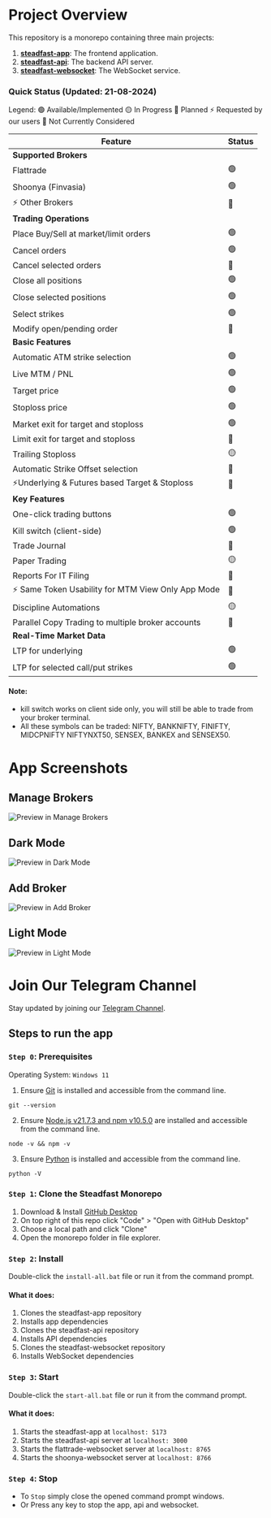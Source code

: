 # Project Overview

This repository is a monorepo containing three main projects:

1. [**steadfast-app**](https://github.com/narenkram/steadfast-app): The frontend application.
2. [**steadfast-api**](https://github.com/narenkram/steadfast-api): The backend API server.
3. [**steadfast-websocket**](https://github.com/narenkram/steadfast-websocket): The WebSocket service.

### Quick Status (Updated: 21-08-2024)

Legend:
🟢 Available/Implemented
🟡 In Progress
🔵 Planned
⚡ Requested by our users
🔴 Not Currently Considered

| Feature                                            | Status |
| -------------------------------------------------- | ------ |
| **Supported Brokers**                              |        |
| Flattrade                                          | 🟢     |
| Shoonya (Finvasia)                                 | 🟢     |
| ⚡ Other Brokers                                   | 🔴     |
| **Trading Operations**                             |        |
| Place Buy/Sell at market/limit orders              | 🟢     |
| Cancel orders                                      | 🟢     |
| Cancel selected orders                             | 🔵     |
| Close all positions                                | 🟢     |
| Close selected positions                           | 🟢     |
| Select strikes                                     | 🟢     |
| Modify open/pending order                          | 🔴     |
| **Basic Features**                                 |        |
| Automatic ATM strike selection                     | 🟢     |
| Live MTM / PNL                                     | 🟢     |
| Target price                                       | 🟢     |
| Stoploss price                                     | 🟢     |
| Market exit for target and stoploss                | 🟢     |
| Limit exit for target and stoploss                 | 🔵     |
| Trailing Stoploss                                  | 🟡     |
| Automatic Strike Offset selection                  | 🔵     |
| ⚡Underlying & Futures based Target & Stoploss     | 🔵     |
| **Key Features**                                   |        |
| One-click trading buttons                          | 🟢     |
| Kill switch (client-side)                          | 🟢     |
| Trade Journal                                      | 🔵     |
| Paper Trading                                      | 🟡     |
| Reports For IT Filing                              | 🔵     |
| ⚡ Same Token Usability for MTM View Only App Mode | 🔵     |
| Discipline Automations                             | 🟡     |
| Parallel Copy Trading to multiple broker accounts  | 🔵     |
| **Real-Time Market Data**                          |
| LTP for underlying                                 | 🟢     |
| LTP for selected call/put strikes                  | 🟢     |

#### Note:

- kill switch works on client side only, you will still be able to trade from your broker terminal.
- All these symbols can be traded: NIFTY, BANKNIFTY, FINIFTY, MIDCPNIFTY NIFTYNXT50, SENSEX, BANKEX and SENSEX50.

# App Screenshots

## Manage Brokers

![Preview in Manage Brokers](preview_managebroker_light.png)

## Dark Mode

![Preview in Dark Mode](preview_dark.png)

## Add Broker

![Preview in Add Broker](preview_addbroker_light.png)

## Light Mode

![Preview in Light Mode](preview_light.png)

# Join Our Telegram Channel

Stay updated by joining our [Telegram Channel](https://t.me/steadfastapp).

## Steps to run the app

### `Step 0`: Prerequisites

Operating System: `Windows 11`

1. Ensure [Git](https://git-scm.com/download/win) is installed and accessible from the command line.

```
git --version
```

2. Ensure [Node.js v21.7.3 and npm v10.5.0](https://nodejs.org/en/download/prebuilt-installer) are installed and accessible from the command line.

```
node -v && npm -v
```

3. Ensure [Python](https://www.python.org/downloads/) is installed and accessible from the command line.

```
python -V
```

### `Step 1`: Clone the Steadfast Monorepo

1. Download & Install [GitHub Desktop](https://desktop.github.com/)
2. On top right of this repo click "Code" > "Open with GitHub Desktop"
3. Choose a local path and click "Clone"
4. Open the monorepo folder in file explorer.

### `Step 2`: Install

Double-click the `install-all.bat` file or run it from the command prompt.

#### What it does:

1. Clones the steadfast-app repository
2. Installs app dependencies
3. Clones the steadfast-api repository
4. Installs API dependencies
5. Clones the steadfast-websocket repository
6. Installs WebSocket dependencies

### `Step 3`: Start

Double-click the `start-all.bat` file or run it from the command prompt.

#### What it does:

1. Starts the steadfast-app at `localhost: 5173`
2. Starts the steadfast-api server at `localhost: 3000`
3. Starts the flattrade-websocket server at `localhost: 8765`
4. Starts the shoonya-websocket server at `localhost: 8766`

### `Step 4`: Stop

- To `Stop` simply close the opened command prompt windows.
- Or Press any key to stop the app, api and websocket.
